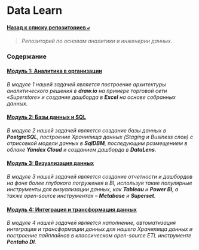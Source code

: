 # Data Learn
#### [Назад к списку репозиториев ⤶](https://github.com/adrianhel/contents)

> _Репозиторий по основам аналитики и инженерии данных._

### Содержание

#### [Модуль 1: Аналитика в организации](DE-101/Module1/readme.md)
_В модуле 1 нашей задачей является построение архитектуры аналитического решения в **draw.io** на примере торговой 
сети «Superstore» и создание дашборда в **Excel** на основе собранных данных._

#### [Модуль 2: Базы данных и SQL](DE-101/Module2/readme.md)
_В модуле 2 нашей задачей является создание базы данных в **PostgreSQL**, построение Хранилища данных 
(Staging и Business слои) с отрисовкой модели данных в **SqlDBM**, последующим размещением в облаке **Yandex Cloud**
и созданием дашборда в **DataLens**._

#### [Модуль 3: Визуализация данных](DE-101/Module3/readme.md)
_В модуле 3 нашей задачей является создание отчетности и дашбордов на фоне более глубокого погружения в 
BI, используя такие популярные инструменты для визуализации данных, как **Tableau** и **Power BI**, а также open-source
инструментах – **Metabase** и **Superset**._

#### [Модуль 4: Интеграция и трансформация данных](DE-101/Module4/readme.md)
_В модуле 4 нашей задачей является наполнение, автоматизация интеграции и трансформации данных для нашего Хранилища 
данных и построение пайплайнов в классическом open-source ETL инструменте **Pentaho DI**._